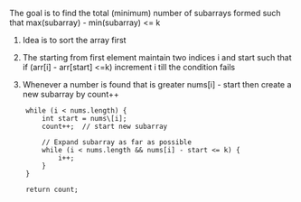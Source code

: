 


The goal is to find the total (minimum) number of subarrays formed such that
max(subarray) - min(subarray) <= k

1. Idea is to sort the array first
2. The starting from first element maintain two indices i and start such that
	 if (arr\[i] - arr\[start] <=k)
	 increment i till the condition fails
	
3.	Whenever a number is found that is greater nums\[i] - start  then create a new subarray by count++



```
    while (i < nums.length) {
        int start = nums\[i];
        count++;  // start new subarray

        // Expand subarray as far as possible
        while (i < nums.length && nums[i] - start <= k) {
            i++;
        }
    }

    return count;
```
